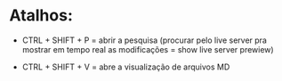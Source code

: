 # Atalhos:

-  CTRL + SHIFT + P = abrir a pesquisa (procurar pelo live server pra mostrar em tempo real as modificações = show live server prewiew)

-  CTRL + SHIFT + V = abre a visualização de arquivos MD